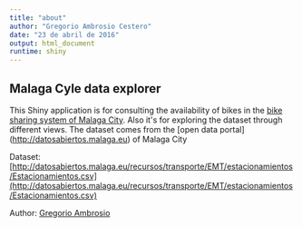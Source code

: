 ```yaml
---
title: "about"
author: "Gregorio Ambrosio Cestero"
date: "23 de abril de 2016"
output: html_document
runtime: shiny
---
```


## Malaga Cyle data explorer

This Shiny application is for consulting the availability of bikes in the [bike sharing system of Malaga City](http://malagabici.malaga.eu/webpublica/index.html). Also it's for exploring the dataset through different views.
The dataset comes from the [open data portal] (http://datosabiertos.malaga.eu) of Malaga City

Dataset: [http://datosabiertos.malaga.eu/recursos/transporte/EMT/estacionamientos/Estacionamientos.csv](http://datosabiertos.malaga.eu/recursos/transporte/EMT/estacionamientos/Estacionamientos.csv)


Author: [Gregorio Ambrosio](http://www.gregorioambrosio.com)

